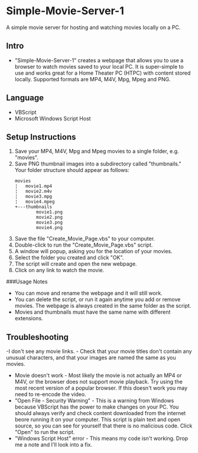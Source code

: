 # Simple-Movie-Server-1
A simple movie server for hosting and watching movies locally on a PC.

## Intro
- "Simple-Movie-Server-1" creates a webpage that allows you to use a browser to
watch movies saved to your local PC. It is super-simple to use and works great
for a Home Theater PC (HTPC) with content stored locally. Supported formats are
MP4, M4V, Mpg, Mpeg and PNG.

## Language
- VBScript
- Microsoft Windows Script Host

## Setup Instructions
1. Save your MP4, M4V, Mpg and Mpeg movies to a single folder, e.g. "movies".
2. Save PNG thumbnail images into a subdirectory called "thumbnails." Your
folder structure should appear as follows:
    ```
    movies
    ¦   movie1.mp4
    ¦   movie2.m4v
    ¦   movie3.mpg
    ¦   movie4.mpeg
    +---thumbnails
            movie1.png
            movie2.png
            movie3.png
            movie4.png
    ```
3. Save the file "Create_Movie_Page.vbs" to your computer.
4. Double-click to run the "Create_Movie_Page.vbs" script.
5. A window will popup, asking you for the location of your movies.
6. Select the folder you created and click "OK".
7. The script will create and open the new webpage.
8. Click on any link to watch the movie.

###Usage Notes
- You can move and rename the webpage and it will still work.
- You can delete the script, or run it again anytime you add or remove movies.
The webpage is always created in the same folder as the script.
- Movies and thumbnails must have the same name with different extensions.

## Troubleshooting
-I don't see any movie links. - Check that your movie titles don't contain any
unusual characters, and that your images are named the same as you movies.
- Movie doesn't work - Most likely the movie is not actually an MP4 or M4V, or
the browser does not support movie playback. Try using the most recent version
of a popular browser. If this doesn't work you may need to re-encode the video.
- "Open File - Security Warning" - This is a warning from Windows because
VBScript has the power to make changes on your PC. You should always verify and
check content downloaded from the internet beore running it on your computer.
This script is plain text and open source, so you can see for yourself that
there is no malicious code. Click "Open" to run the script.
- "Windows Script Host" error - This means my code isn't working. Drop me a
note and I'll look into a fix.
